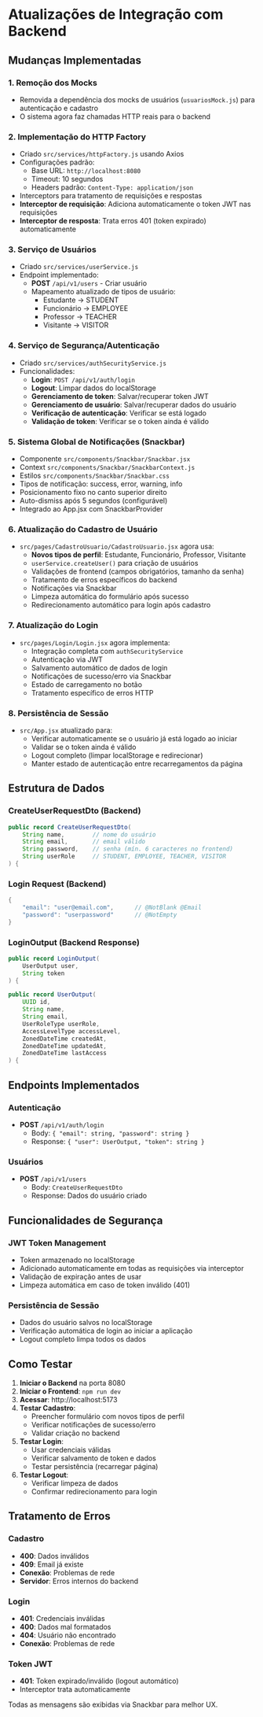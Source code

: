 # Atualizações de Integração com Backend

## Mudanças Implementadas

### 1. Remoção dos Mocks
- Removida a dependência dos mocks de usuários (`usuariosMock.js`) para autenticação e cadastro
- O sistema agora faz chamadas HTTP reais para o backend

### 2. Implementação do HTTP Factory
- Criado `src/services/httpFactory.js` usando Axios
- Configurações padrão:
  - Base URL: `http://localhost:8080`
  - Timeout: 10 segundos
  - Headers padrão: `Content-Type: application/json`
- Interceptors para tratamento de requisições e respostas
- **Interceptor de requisição**: Adiciona automaticamente o token JWT nas requisições
- **Interceptor de resposta**: Trata erros 401 (token expirado) automaticamente

### 3. Serviço de Usuários
- Criado `src/services/userService.js`
- Endpoint implementado:
  - **POST** `/api/v1/users` - Criar usuário
  - Mapeamento atualizado de tipos de usuário:
    - Estudante → STUDENT
    - Funcionário → EMPLOYEE
    - Professor → TEACHER
    - Visitante → VISITOR

### 4. Serviço de Segurança/Autenticação
- Criado `src/services/authSecurityService.js`
- Funcionalidades:
  - **Login**: `POST /api/v1/auth/login`
  - **Logout**: Limpar dados do localStorage
  - **Gerenciamento de token**: Salvar/recuperar token JWT
  - **Gerenciamento de usuário**: Salvar/recuperar dados do usuário
  - **Verificação de autenticação**: Verificar se está logado
  - **Validação de token**: Verificar se o token ainda é válido

### 5. Sistema Global de Notificações (Snackbar)
- Componente `src/components/Snackbar/Snackbar.jsx`
- Context `src/components/Snackbar/SnackbarContext.js`
- Estilos `src/components/Snackbar/Snackbar.css`
- Tipos de notificação: success, error, warning, info
- Posicionamento fixo no canto superior direito
- Auto-dismiss após 5 segundos (configurável)
- Integrado ao App.jsx com SnackbarProvider

### 6. Atualização do Cadastro de Usuário
- `src/pages/CadastroUsuario/CadastroUsuario.jsx` agora usa:
  - **Novos tipos de perfil**: Estudante, Funcionário, Professor, Visitante
  - `userService.createUser()` para criação de usuários
  - Validações de frontend (campos obrigatórios, tamanho da senha)
  - Tratamento de erros específicos do backend
  - Notificações via Snackbar
  - Limpeza automática do formulário após sucesso
  - Redirecionamento automático para login após cadastro

### 7. Atualização do Login
- `src/pages/Login/Login.jsx` agora implementa:
  - Integração completa com `authSecurityService`
  - Autenticação via JWT
  - Salvamento automático de dados de login
  - Notificações de sucesso/erro via Snackbar
  - Estado de carregamento no botão
  - Tratamento específico de erros HTTP

### 8. Persistência de Sessão
- `src/App.jsx` atualizado para:
  - Verificar automaticamente se o usuário já está logado ao iniciar
  - Validar se o token ainda é válido
  - Logout completo (limpar localStorage e redirecionar)
  - Manter estado de autenticação entre recarregamentos da página

## Estrutura de Dados

### CreateUserRequestDto (Backend)
```java
public record CreateUserRequestDto(
    String name,        // nome do usuário
    String email,       // email válido
    String password,    // senha (mín. 6 caracteres no frontend)
    String userRole     // STUDENT, EMPLOYEE, TEACHER, VISITOR
) {
```

### Login Request (Backend)
```java
{
    "email": "user@email.com",      // @NotBlank @Email
    "password": "userpassword"      // @NotEmpty
}
```

### LoginOutput (Backend Response)
```java
public record LoginOutput(
    UserOutput user,
    String token
) {

public record UserOutput(
    UUID id,
    String name,
    String email,
    UserRoleType userRole,
    AccessLevelType accessLevel,
    ZonedDateTime createdAt,
    ZonedDateTime updatedAt,
    ZonedDateTime lastAccess
) {
```

## Endpoints Implementados

### Autenticação
- **POST** `/api/v1/auth/login`
  - Body: `{ "email": string, "password": string }`
  - Response: `{ "user": UserOutput, "token": string }`

### Usuários
- **POST** `/api/v1/users`
  - Body: `CreateUserRequestDto`
  - Response: Dados do usuário criado

## Funcionalidades de Segurança

### JWT Token Management
- Token armazenado no localStorage
- Adicionado automaticamente em todas as requisições via interceptor
- Validação de expiração antes de usar
- Limpeza automática em caso de token inválido (401)

### Persistência de Sessão
- Dados do usuário salvos no localStorage
- Verificação automática de login ao iniciar a aplicação
- Logout completo limpa todos os dados

## Como Testar

1. **Iniciar o Backend** na porta 8080
2. **Iniciar o Frontend**: `npm run dev`
3. **Acessar**: http://localhost:5173
4. **Testar Cadastro**:
   - Preencher formulário com novos tipos de perfil
   - Verificar notificações de sucesso/erro
   - Validar criação no backend
5. **Testar Login**:
   - Usar credenciais válidas
   - Verificar salvamento de token e dados
   - Testar persistência (recarregar página)
6. **Testar Logout**:
   - Verificar limpeza de dados
   - Confirmar redirecionamento para login

## Tratamento de Erros

### Cadastro
- **400**: Dados inválidos
- **409**: Email já existe
- **Conexão**: Problemas de rede
- **Servidor**: Erros internos do backend

### Login
- **401**: Credenciais inválidas
- **400**: Dados mal formatados
- **404**: Usuário não encontrado
- **Conexão**: Problemas de rede

### Token JWT
- **401**: Token expirado/inválido (logout automático)
- Interceptor trata automaticamente

Todas as mensagens são exibidas via Snackbar para melhor UX.
